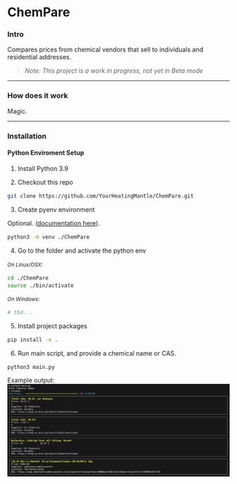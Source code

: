# ChemPare
### Intro
Compares prices from chemical vendors that sell to individuals and residential addresses.

> _*Note:* This project is a work in progress, not yet in Beta mode_

---

### How does it work
Magic.

---

### Installation

#### Python Enviroment Setup 

1. Install Python 3.9

2. Checkout this repo
```bash
git clone https://github.com/YourHeatingMantle/ChemPare.git
```

3. Create pyenv environment

Optional. ([documentation here](https://packaging.python.org/en/latest/tutorials/installing-packages/#optionally-create-a-virtual-environment)).
```bash
python3 -m venv ./ChemPare
```

4. Go to the folder and activate the python env

<small>_On Linux/OSX:_</small>

```bash
cd ./ChemPare
source ./bin/activate
```

<small>_On Windows:_</small>

```powershell
# tbd...
```

5. Install project packages
```bash
pip install -e .
```

6. Run main script, and provide a chemical name or CAS.

```
python3 main.py
```

Example output:
![image](assets/images/demo-screenshot-01.png)